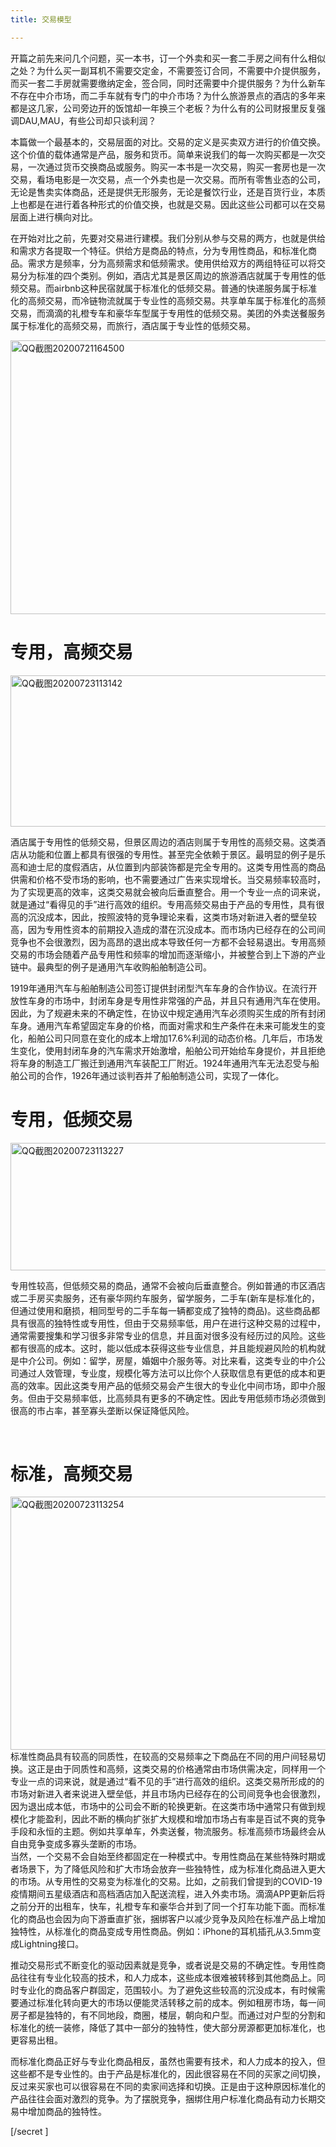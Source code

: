 ```yaml
---
title: 交易模型

---
```

开篇之前先来问几个问题，买一本书，订一个外卖和买一套二手房之间有什么相似之处？为什么买一副耳机不需要交定金，不需要签订合同，不需要中介提供服务，而买一套二手房就需要缴纳定金，签合同，同时还需要中介提供服务？为什么新车不存在中介市场，而二手车就有专门的中介市场？为什么旅游景点的酒店的多年来都是这几家，公司旁边开的饭馆却一年换三个老板？为什么有的公司财报里反复强调DAU,MAU，有些公司却只谈利润？

本篇做一个最基本的，交易层面的对比。交易的定义是买卖双方进行的价值交换。这个价值的载体通常是产品，服务和货币。简单来说我们的每一次购买都是一次交易，一次通过货币交换商品或服务。购买一本书是一次交易，购买一套房也是一次交易，看场电影是一次交易，点一个外卖也是一次交易。而所有零售业态的公司，无论是售卖实体商品，还是提供无形服务，无论是餐饮行业，还是百货行业，本质上也都是在进行着各种形式的价值交换，也就是交易。因此这些公司都可以在交易层面上进行横向对比。

在开始对比之前，先要对交易进行建模。我们分别从参与交易的两方，也就是供给和需求方各提取一个特征。供给方是商品的特点，分为专用性商品，和标准化商品。需求方是频率，分为高频需求和低频需求。使用供给双方的两组特征可以将交易分为标准的四个类别。例如，酒店尤其是景区周边的旅游酒店就属于专用性的低频交易。而airbnb这种民宿就属于标准化的低频交易。普通的快递服务属于标准化的高频交易，而冷链物流就属于专业性的高频交易。共享单车属于标准化的高频交易，而滴滴的礼橙专车和豪华车型属于专用性的低频交易。美团的外卖送餐服务属于标准化的高频交易，而旅行，酒店属于专业性的低频交易。

[<img loading="lazy" class="aligncenter wp-image-5335" src="https://haomou.oss-cn-beijing.aliyuncs.com/upload/2021/05/QQE688AAE59BBE20200721164500-1024x768-1.jpg?x-oss-process=image/quality,q_10/resize,m_lfit,w_200" data-src="https://haomou.oss-cn-beijing.aliyuncs.com/upload/2021/05/QQE688AAE59BBE20200721164500-1024x768-1.jpg?x-oss-process=image/format,webp" alt="QQ截图20200721164500" width="584" height="438" />][1]

<div class="e-secret">
</div>

# **专用，高频交易**

[<img loading="lazy" class="aligncenter wp-image-5336" src="https://haomou.oss-cn-beijing.aliyuncs.com/upload/2021/05/QQE688AAE59BBE20200723113142.jpg?x-oss-process=image/quality,q_10/resize,m_lfit,w_200" data-src="https://haomou.oss-cn-beijing.aliyuncs.com/upload/2021/05/QQE688AAE59BBE20200723113142.jpg?x-oss-process=image/format,webp" alt="QQ截图20200723113142" width="506" height="242" />][2]

酒店属于专用性的低频交易，但景区周边的酒店则属于专用性的高频交易。这类酒店从功能和位置上都具有很强的专用性。甚至完全依赖于景区。最明显的例子是乐高和迪士尼的度假酒店，从位置到内部装饰都是完全专用的。这类专用性高的商品供需和价格不受市场的影响，也不需要通过广告来实现增长。当交易频率较高时，为了实现更高的效率，这类交易就会被向后垂直整合。用一个专业一点的词来说，就是通过“看得见的手”进行高效的组织。专用高频交易由于产品的专用性，具有很高的沉没成本，因此，按照波特的竞争理论来看，这类市场对新进入者的壁垒较高，因为专用性资本的前期投入造成的潜在沉没成本。而市场内已经存在的公司间竞争也不会很激烈，因为高昂的退出成本导致任何一方都不会轻易退出。专用高频交易的市场会随着产品专用性和频率的增加而逐渐缩小，并被整合到上下游的产业链中。最典型的例子是通用汽车收购船舶制造公司。

1919年通用汽车与船舶制造公司签订提供封闭型汽车车身的合作协议。在流行开放性车身的市场中，封闭车身是专用性非常强的产品，并且只有通用汽车在使用。因此，为了规避未来的不确定性，在协议中规定通用汽车必须购买生成的所有封闭车身。通用汽车希望固定车身的价格，而面对需求和生产条件在未来可能发生的变化，船舶公司只同意在变化的成本上增加17.6%利润的动态价格。几年后，市场发生变化，使用封闭车身的汽车需求开始激增，船舶公司开始给车身提价，并且拒绝将车身的制造工厂搬迁到通用汽车装配工厂附近。1924年通用汽车无法忍受与船舶公司的合作，1926年通过谈判吞并了船舶制造公司，实现了一体化。

# **专用，低频交易**

[<img loading="lazy" class="aligncenter wp-image-5337" src="https://haomou.oss-cn-beijing.aliyuncs.com/upload/2021/05/QQE688AAE59BBE20200723113227.jpg?x-oss-process=image/quality,q_10/resize,m_lfit,w_200" data-src="https://haomou.oss-cn-beijing.aliyuncs.com/upload/2021/05/QQE688AAE59BBE20200723113227.jpg?x-oss-process=image/format,webp" alt="QQ截图20200723113227" width="522" height="204" />][3]

专用性较高，但低频交易的商品，通常不会被向后垂直整合。例如普通的市区酒店或二手房买卖服务，还有豪华网约车服务，留学服务，二手车(新车是标准化的，但通过使用和磨损，相同型号的二手车每一辆都变成了独特的商品)。这些商品都具有很高的独特性或专用性，但由于交易频率低，用户在进行这种交易的过程中，通常需要搜集和学习很多非常专业的信息，并且面对很多没有经历过的风险。这些都有很高的成本。这时，能以低成本获得这些专业信息，并且能规避风险的机构就是中介公司。例如：留学，房屋，婚姻中介服务等。对比来看，这类专业的中介公司通过人效管理，专业度，规模化等方法可以比你个人获取信息有更低的成本和更高的效率。因此这类专用产品的低频交易会产生很大的专业化中间市场，即中介服务。但由于交易频率低，比高频具有更多的不确定性。因此专用低频市场必须做到很高的市占率，甚至寡头垄断以保证降低风险。

&nbsp;

# **标准，高频交易**

[<img loading="lazy" class="aligncenter wp-image-5338" src="https://haomou.oss-cn-beijing.aliyuncs.com/upload/2021/05/QQE688AAE59BBE20200723113254.jpg?x-oss-process=image/quality,q_10/resize,m_lfit,w_200" data-src="https://haomou.oss-cn-beijing.aliyuncs.com/upload/2021/05/QQE688AAE59BBE20200723113254.jpg?x-oss-process=image/format,webp" alt="QQ截图20200723113254" width="577" height="405" />][4]  
标准性商品具有较高的同质性，在较高的交易频率之下商品在不同的用户间轻易切换。这正是由于同质性和高频，这类交易的价格通常由市场供需决定，同样用一个专业一点的词来说，就是通过“看不见的手”进行高效的组织。这类交易所形成的的市场对新进入者来说进入壁垒低，并且市场内已经存在的公司间竞争也会很激烈，因为退出成本低，市场中的公司会不断的轮换更新。在这类市场中通常只有做到规模化才能盈利，因此不断的横向扩张扩大规模和增加市场占有率是百试不爽的竞争手段和永恒的主题。例如共享单车，外卖送餐，物流服务。标准高频市场最终会从自由竞争变成多寡头垄断的市场。  
当然，一个交易不会自始至终都固定在一种模式中。专用性商品在某些特殊时期或者场景下，为了降低风险和扩大市场会放弃一些独特性，成为标准化商品进入更大的市场。从专用性的交易变为标准化的交易。比如，之前我们曾提到的COVID-19疫情期间五星级酒店和高档酒店加入配送流程，进入外卖市场。滴滴APP更新后将之前分开的出租车，快车，礼橙专车和豪华合并到了同一个打车功能下面。而标准化的商品也会因为向下游垂直扩张，捆绑客户以减少竞争及风险在标准产品上增加独特性，从标准化的商品变成专用性商品。例如：iPhone的耳机插孔从3.5mm变成Lightning接口。

推动交易形式不断变化的驱动因素就是竞争，或者说是交易的不确定性。专用性商品往往有专业化较高的技术，和人力成本，这些成本很难被转移到其他商品上。同时专业化的商品客户群固定，范围较小。为了避免这些较高的沉没成本，有时候需要通过标准化转向更大的市场以便能灵活转移之前的成本。例如租房市场，每一间房子都是独特的，有不同地段，商圈，楼层，朝向和户型。而通过对户型的分割和标准化的统一装修，降低了其中一部分的独特性，使大部分房源都更加标准化，也更容易出租。

而标准化商品正好与专业化商品相反，虽然也需要有技术，和人力成本的投入，但这些都不是专业性的。由于产品是标准化的，因此很容易在不同的买家之间切换，反过来买家也可以很容易在不同的卖家间选择和切换。正是由于这种原因标准化的产品往往会面对激烈的竞争。为了摆脱竞争，捆绑住用户标准化商品有动力长期交易中增加商品的独特性。

[/secret ]

 [1]: http://bluewhale.cc/wp-content/uploads/2020/08/QQ%E6%88%AA%E5%9B%BE20200721164500.jpg
 [2]: https://haomou.oss-cn-beijing.aliyuncs.com/upload/2021/05/QQE688AAE59BBE20200723113142.jpg
 [3]: https://haomou.oss-cn-beijing.aliyuncs.com/upload/2021/05/QQE688AAE59BBE20200723113227.jpg
 [4]: https://haomou.oss-cn-beijing.aliyuncs.com/upload/2021/05/QQE688AAE59BBE20200723113254.jpg

